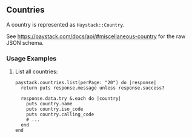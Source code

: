## Countries

A country is represented as `Haystack::Country`.

See <https://paystack.com/docs/api/#miscellaneous-country> for the raw JSON schema.

### Usage Examples

1. List all countries:

   ```crystal
   paystack.countries.list(perPage: "20") do |response|
     return puts response.message unless response.success?

     response.data.try &.each do |country|
       puts country.name
       puts country.iso_code
       puts country.calling_code
       # ...
     end
   end
   ```
